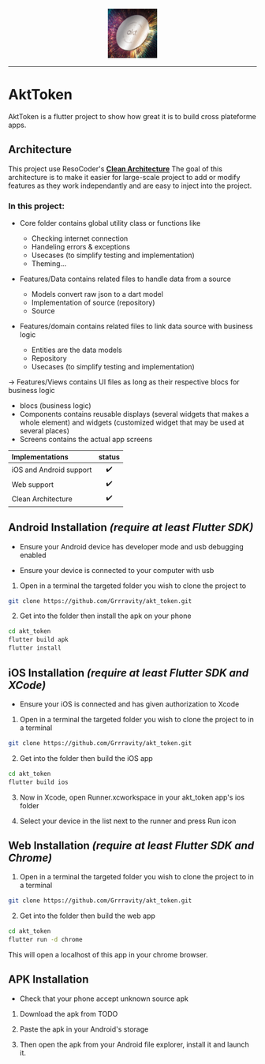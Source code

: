 <p align="center">
<img src="https://github.com/Grrravity/akt_token/blob/ffeb338dd6421a666936f7feb3ccae6a5c88548a/assets/png/logo_akt.png" height="100" alt="AktToken" />
</p>

---
# AktToken

AktToken is a flutter project to show how great it is to build cross plateforme apps.

## Architecture
This project use ResoCoder's **[Clean Architecture](https://resocoder.com/2019/08/27/flutter-tdd-clean-architecture-course-1-explanation-project-structure/)**
The goal of this architecture is to make it easier for large-scale project to add or modify features as they work independantly and are easy to inject into the project.

### In this project:

- Core folder contains global utility class or functions like
  - Checking internet connection
  - Handeling errors & exceptions
  - Usecases (to simplify testing and implementation)
  - Theming...

- Features/Data contains related files to handle data from a source
  - Models convert raw json to a dart model
  - Implementation of source (repository)
  - Source

- Features/domain contains related files to link data source with business logic
  - Entities are the data models
  - Repository 
  - Usecases (to simplify testing and implementation)

-> Features/Views contains UI files as long as their respective blocs for business logic
  - blocs (business logic)
  - Components contains reusable displays (several widgets that makes a whole element) and widgets (customized widget that may be used at several places)
  - Screens contains the actual app screens
  

| Implementations      | status |
| :----------- | :----:  |
| iOS and Android support   | ✔️        |
| Web support   | ✔️        |
| Clean Architecture      | ✔️       |

## Android Installation *(require at least Flutter SDK)*

* Ensure your Android device has developer mode and usb debugging enabled

* Ensure your device is connected to your computer with usb 

1. Open in a terminal the targeted folder you wish to clone the project to

```bash
git clone https://github.com/Grrravity/akt_token.git
```

2. Get into the folder then install the apk on your phone

```bash
cd akt_token
flutter build apk
flutter install
```

## iOS Installation *(require at least Flutter SDK and XCode)*

* Ensure your iOS is connected and has given authorization to Xcode

1. Open in a terminal the targeted folder you wish to clone the project to in a terminal

```bash
git clone https://github.com/Grrravity/akt_token.git
```

2. Get into the folder then build the iOS app

```bash
cd akt_token
flutter build ios
```

3. Now in Xcode, open Runner.xcworkspace in your akt_token app's ios folder

4. Select your device in the list next to the runner and press Run icon


## Web Installation *(require at least Flutter SDK and Chrome)*

1. Open in a terminal the targeted folder you wish to clone the project to in a terminal

```bash
git clone https://github.com/Grrravity/akt_token.git
```

2. Get into the folder then build the web app

```bash
cd akt_token
flutter run -d chrome
```

This will open a localhost of this app in your chrome browser.

## APK Installation
* Check that your phone accept unknown source apk

1. Download the apk from TODO

2. Paste the apk in your Android's storage

4. Then open the apk from your Android file explorer, install it and launch it.
